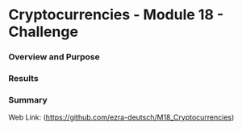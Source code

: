 # Cryptocurrencies - Module 18 - Challenge

### Overview and Purpose

### Results

### Summary

Web Link: (https://github.com/ezra-deutsch/M18_Cryptocurrencies)

